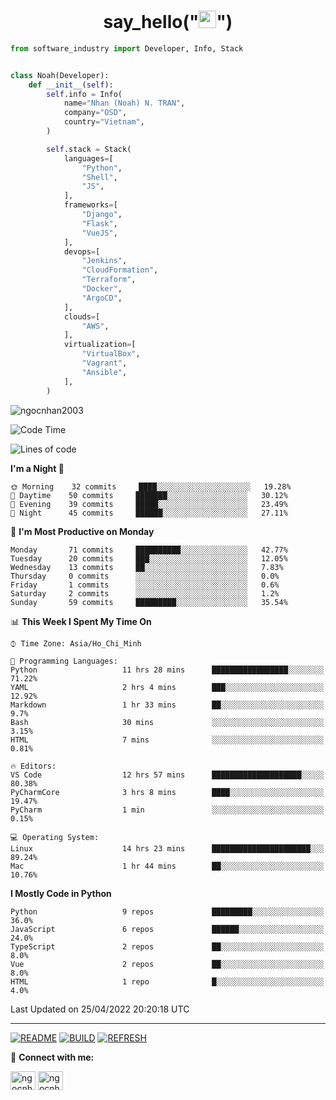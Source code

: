 <h1 align="center">say_hello("<img src="https://media.giphy.com/media/hvRJCLFzcasrR4ia7z/giphy.gif" width="28">")</h1>

```python
from software_industry import Developer, Info, Stack


class Noah(Developer):
    def __init__(self):
        self.info = Info(
            name="Nhan (Noah) N. TRAN",
            company="OSD",
            country="Vietnam",
        )

        self.stack = Stack(
            languages=[
                "Python",
                "Shell",
                "JS",
            ],
            frameworks=[
                "Django",
                "Flask",
                "VueJS",
            ],
            devops=[
                "Jenkins",
                "CloudFormation",
                "Terraform",
                "Docker",
                "ArgoCD",
            ],
            clouds=[
                "AWS",
            ],
            virtualization=[
                "VirtualBox",
                "Vagrant",
                "Ansible",
            ],
        )
```
<img src="https://komarev.com/ghpvc/?username=ngocnhan2003&label=Profile%20views&color=0e75b6&style=flat" alt="ngocnhan2003" /> 

<!--START_SECTION:waka-->
![Code Time](http://img.shields.io/badge/Code%20Time-265%20hrs%202%20mins-blue)

![Lines of code](https://img.shields.io/badge/From%20Hello%20World%20I%27ve%20Written-12%20Thousand%20lines%20of%20code-blue)

**I'm a Night 🦉** 

```text
🌞 Morning    32 commits     ████░░░░░░░░░░░░░░░░░░░░░   19.28% 
🌆 Daytime    50 commits     ███████░░░░░░░░░░░░░░░░░░   30.12% 
🌃 Evening    39 commits     █████░░░░░░░░░░░░░░░░░░░░   23.49% 
🌙 Night      45 commits     ██████░░░░░░░░░░░░░░░░░░░   27.11%

```
📅 **I'm Most Productive on Monday** 

```text
Monday       71 commits     ██████████░░░░░░░░░░░░░░░   42.77% 
Tuesday      20 commits     ███░░░░░░░░░░░░░░░░░░░░░░   12.05% 
Wednesday    13 commits     ██░░░░░░░░░░░░░░░░░░░░░░░   7.83% 
Thursday     0 commits      ░░░░░░░░░░░░░░░░░░░░░░░░░   0.0% 
Friday       1 commits      ░░░░░░░░░░░░░░░░░░░░░░░░░   0.6% 
Saturday     2 commits      ░░░░░░░░░░░░░░░░░░░░░░░░░   1.2% 
Sunday       59 commits     █████████░░░░░░░░░░░░░░░░   35.54%

```


📊 **This Week I Spent My Time On** 

```text
⌚︎ Time Zone: Asia/Ho_Chi_Minh

💬 Programming Languages: 
Python                   11 hrs 28 mins      █████████████████░░░░░░░░   71.22% 
YAML                     2 hrs 4 mins        ███░░░░░░░░░░░░░░░░░░░░░░   12.92% 
Markdown                 1 hr 33 mins        ██░░░░░░░░░░░░░░░░░░░░░░░   9.7% 
Bash                     30 mins             ░░░░░░░░░░░░░░░░░░░░░░░░░   3.15% 
HTML                     7 mins              ░░░░░░░░░░░░░░░░░░░░░░░░░   0.81%

🔥 Editors: 
VS Code                  12 hrs 57 mins      ████████████████████░░░░░   80.38% 
PyCharmCore              3 hrs 8 mins        ████░░░░░░░░░░░░░░░░░░░░░   19.47% 
PyCharm                  1 min               ░░░░░░░░░░░░░░░░░░░░░░░░░   0.15%

💻 Operating System: 
Linux                    14 hrs 23 mins      ██████████████████████░░░   89.24% 
Mac                      1 hr 44 mins        ██░░░░░░░░░░░░░░░░░░░░░░░   10.76%

```

**I Mostly Code in Python** 

```text
Python                   9 repos             █████████░░░░░░░░░░░░░░░░   36.0% 
JavaScript               6 repos             ██████░░░░░░░░░░░░░░░░░░░   24.0% 
TypeScript               2 repos             ██░░░░░░░░░░░░░░░░░░░░░░░   8.0% 
Vue                      2 repos             ██░░░░░░░░░░░░░░░░░░░░░░░   8.0% 
HTML                     1 repo              █░░░░░░░░░░░░░░░░░░░░░░░░   4.0%

```



 Last Updated on 25/04/2022 20:20:18 UTC
<!--END_SECTION:waka-->

<hr>

[![README](https://github.com/ngocnhan2003/ngocnhan2003/actions/workflows/000_readme.yml/badge.svg)](https://github.com/ngocnhan2003/ngocnhan2003/actions/workflows/000_readme.yml)
[![BUILD](https://github.com/ngocnhan2003/ngocnhan2003/actions/workflows/001_build.yml/badge.svg)](https://github.com/ngocnhan2003/ngocnhan2003/actions/workflows/001_build.yml)
[![REFRESH](https://github.com/ngocnhan2003/ngocnhan2003/actions/workflows/002_refresh.yml/badge.svg)](https://github.com/ngocnhan2003/ngocnhan2003/actions/workflows/002_refresh.yml)

🔗 **Connect with me:**

<a href="https://linkedin.com/in/ngocnhan2003" target="blank"><img align="center" src="https://raw.githubusercontent.com/rahuldkjain/github-profile-readme-generator/master/src/images/icons/Social/linked-in-alt.svg" alt="ngocnhan2003" height="30" width="40" /></a>
<a href="https://instagram.com/ngocnhan2003" target="blank"><img align="center" src="https://raw.githubusercontent.com/rahuldkjain/github-profile-readme-generator/master/src/images/icons/Social/instagram.svg" alt="ngocnhan2003" height="30" width="40" /></a>

